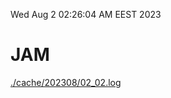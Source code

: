 Wed Aug  2 02:26:04 AM EEST 2023
# JAM
<a href='./cache/202308/02_02.log'>./cache/202308/02_02.log</a>
